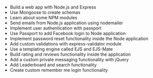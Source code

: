 - Build a web app with Node.js and Express
- Use Mongoose to create schemas
- Learn about some NPM modules
- Send emails from Node.js application using nodemailer
- Implement user authentication with passport
- Use Passport to add Facebook login to Node application
- Implement password reset functionality inside the Node application
- Add custom validations with express-validator module
- Use a templating engine called EJS and EJS-Mate
- Build rating and reviews functionality inside the application
- Add a custom private messaging functionality with jQuery
- Add Leaderboard and search functionality
- Create custom remember me login functionality
